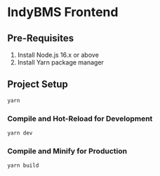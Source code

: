 # IndyBMS Frontend

## Pre-Requisites
1. Install Node.js 16.x or above
2. Install Yarn package manager
## Project Setup

```sh
yarn
```

### Compile and Hot-Reload for Development

```sh
yarn dev
```

### Compile and Minify for Production

```sh
yarn build
```
